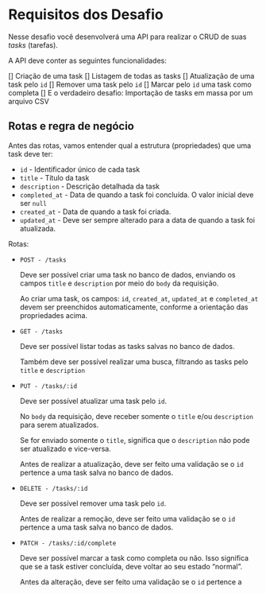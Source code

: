 # Requisitos dos Desafio

Nesse desafio você desenvolverá uma API para realizar o CRUD de suas *tasks* (tarefas).

A API deve conter as seguintes funcionalidades:

[] Criação de uma task
[] Listagem de todas as tasks
[] Atualização de uma task pelo `id`
[] Remover uma task pelo `id`
[] Marcar pelo `id` uma task como completa
[] E o verdadeiro desafio: Importação de tasks em massa por um arquivo CSV

## Rotas e regra de negócio

Antes das rotas, vamos entender qual a estrutura (propriedades) que uma task
deve ter:

- `id` - Identificador único de cada task
- `title` - Título da task
- `description` - Descrição detalhada da task
- `completed_at` - Data de quando a task foi concluída.
O valor inicial deve ser `null`
- `created_at` - Data de quando a task foi criada.
- `updated_at` - Deve ser sempre alterado para a data de quando a task foi atualizada.

Rotas:

- `POST - /tasks`

    Deve ser possível criar uma task no banco de dados,
    enviando os campos `title` e `description` por meio do `body` da requisição.

    Ao criar uma task, os campos: `id`, `created_at`, `updated_at` e `completed_at`
    devem ser preenchidos automaticamente, conforme a orientação das propriedades
    acima.

- `GET - /tasks`

    Deve ser possível listar todas as tasks salvas no banco de dados.

    Também deve ser possível realizar uma busca, filtrando as tasks
    pelo `title` e `description`

- `PUT - /tasks/:id`

    Deve ser possível atualizar uma task pelo `id`.

    No `body` da requisição, deve receber somente o `title` e/ou `description` para
    serem atualizados.

    Se for enviado somente o `title`, significa que o `description`
    não pode ser atualizado e vice-versa.

    Antes de realizar a atualização, deve ser feito uma validação se
    o `id` pertence a uma task salva no banco de dados.

- `DELETE - /tasks/:id`

    Deve ser possível remover uma task pelo `id`.

    Antes de realizar a remoção, deve ser feito uma validação se o `id`
    pertence a uma task salva no banco de dados.

- `PATCH - /tasks/:id/complete`

    Deve ser possível marcar a task como completa ou não. Isso significa que
    se a task estiver concluída, deve voltar ao seu estado “normal”.

    Antes da alteração, deve ser feito uma validação se o `id` pertence a

